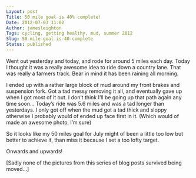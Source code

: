 ```yaml
---
Layout: post
Title: 50 mile goal is 40% complete!
Date: 2012-07-03 11:02
Author: jamesleighton
Tags: cycling, getting healthy, mud, summer 2012
Slug: 50-mile-goal-is-40-complete
Status: published
---
```


Went out yesterday and today, and rode for around 5 miles each day. Today I thought it was a really awesome idea to ride down a country lane. That was really a farmers track. Bear in mind it has been raining all morning.

I ended up with a rather large block of mud around my front brakes and suspension fork. Got a tad messy removing it all, and eventually gave up when I got most of it out. I don’t think I’ll be going up that path again any time soon… Today’s ride was 5.6 miles and was a tad longer than yesterdays. I only got off when the mud got a tad thick and sloppy otherwise I probably would of ended up face first in it. (Which would of made an awesome photo, I’m sure)

So it looks like my 50 miles goal for July might of been a little too low but better to achieve it, than miss it because I set a too lofty target.

Onwards and upwards!

\[Sadly none of the pictures from this series of blog posts survived being moved...\]
